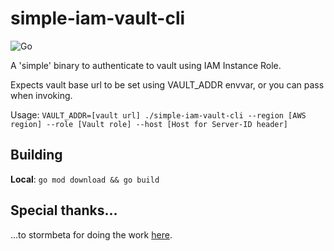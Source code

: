 # simple-iam-vault-cli

![Go](https://github.com/bermannoah/simple-iam-vault-cli/workflows/Go/badge.svg)

A 'simple' binary to authenticate to vault using IAM Instance Role.

Expects vault base url to be set using VAULT_ADDR envvar, or you can pass when invoking.

Usage: `VAULT_ADDR=[vault url] ./simple-iam-vault-cli --region [AWS region] --role [Vault role] --host [Host for Server-ID header]`

## Building

**Local**: `go mod download && go build`

## Special thanks...

...to stormbeta for doing the work [here](https://github.com/stormbeta/snippets/tree/master/golang/vault-iam-auth).